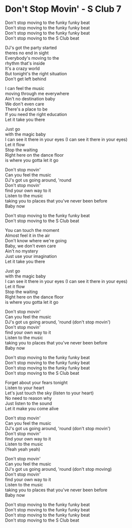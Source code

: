 # Don't Stop Movin' - S Club 7

Don't stop moving to the funky funky beat\
Don't stop moving to the funky funky beat\
Don't stop moving to the funky funky beat\
Don't stop moving to the S Club beat

DJ's got the party started\
theres no end in sight\
Everybody's moving to the\
rhythm that's inside\
It's a crazy world\
But tonight's the right situation\
Don't get left behind

I can feel the music\
moving through me everywhere\
Ain't no destination baby\
We don't even care\
There's a place to be\
If you need the right education\
Let it take you there

Just go\
with the magic baby\
I can see it there in your eyes (I can see it there in your eyes)\
Let it flow\
Stop the waiting\
Right here on the dance floor\
is where you gotta let it go

Don't stop movin'\
Can you feel the music\
DJ's got us going around, 'round\
Don't stop movin'\
find your own way to it\
Listen to the music\
taking you to places that you've never been before\
Baby now

Don't stop moving to the funky funky beat\
Don't stop moving to the S Club beat

You can touch the moment\
Almost feel it in the air\
Don't know where we're going\
Baby, we don't even care\
Ain't no mystery\
Just use your imagination\
Let it take you there

Just go\
with the magic baby\
I can see it there in your eyes (I can see it there in your eyes)\
Let it flow\
Stop the waiting\
Right here on the dance floor\
is where you gotta let it go

Don't stop movin'\
Can you feel the music\
DJ's got us going around, 'round (don't stop movin')\
Don't stop movin'\
find your own way to it\
Listen to the music\
taking you to places that you've never been before\
Baby now

Don't stop moving to the funky funky beat\
Don't stop moving to the funky funky beat\
Don't stop moving to the funky funky beat\
Don't stop moving to the S Club beat

Forget about your fears tonight\
Listen to your heart\
Let's just touch the sky (listen to your heart)\
No need to reason why\
Just listen to the sound\
Let it make you come alive

Don't stop movin'\
Can you feel the music\
DJ's got us going around, 'round (don't stop movin')\
Don't stop movin'\
find your own way to it\
Listen to the music\
(Yeah yeah yeah)

Don't stop movin'\
Can you feel the music\
DJ's got us going around, 'round (don't stop moving)\
Don't stop movin'\
find your own way to it\
Listen to the music\
taking you to places that you've never been before\
Baby now

Don't stop moving to the funky funky beat\
Don't stop moving to the funky funky beat\
Don't stop moving to the funky funky beat\
Don't stop moving to the S Club beat